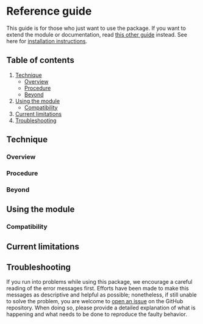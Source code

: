 # Reference guide

This guide is for those who just want to use the package. If you want to extend the module or documentation, read [this other guide](/CONTRIBUTING.md) instead. See here for [installation instructions](/INSTALL.md).


## Table of contents

1. [Technique](#technique)
    - [Overview](#overview)
    - [Procedure](#procedure)
    - [Beyond](#beyond)
2. [Using the module](#using-the-module)
    - [Compatibility](#compatibility)
3. [Current limitations](#current-limitations)
4. [Troubleshooting](#troubleshooting)


## Technique

### Overview

### Procedure

### Beyond


## Using the module

### Compatibility


## Current limitations


## Troubleshooting

If you run into problems while using this package, we encourage a careful reading of the error messages first. Efforts have been made to make this messages as descriptive and helpful as possible; nonetheless, if still unable to solve the problem, you are welcome to [open an issue](https://github.com/pedrorrivero/pr-toolbox/issues) on the GitHub repository. When doing so, please provide a detailed explanation of what is happening and what needs to be done to reproduce the faulty behavior.
